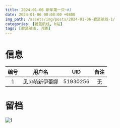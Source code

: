 ```yaml
---
title: 2024-01-06 新年第一只~#1
date: 2024-01-06 00:08:00 +0800
img_path: /assets/img/posts/2024-01-06-碧蓝航线-1/
categories: [碧蓝航线, b站]
tags: [碧蓝航线, 河豚]
---
```


# 信息

| 编号 |     用户名     |   UID    | 备注 |
| :--: | :------------: | :------: | :--: |
|  1   | 见习萌新伊蕾娜 | 51930256 |  无  |

# 留档

![1](1.jpg)